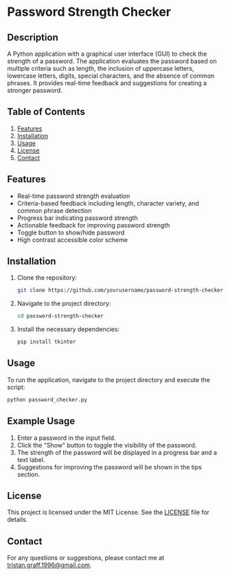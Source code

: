 # Password Strength Checker

## Description
A Python application with a graphical user interface (GUI) to check the strength of a password. The application evaluates the password based on multiple criteria such as length, the inclusion of uppercase letters, lowercase letters, digits, special characters, and the absence of common phrases. It provides real-time feedback and suggestions for creating a stronger password.

## Table of Contents
1. [Features](#features)
2. [Installation](#installation)
3. [Usage](#usage)
4. [License](#license)
5. [Contact](#contact)

## Features
- Real-time password strength evaluation
- Criteria-based feedback including length, character variety, and common phrase detection
- Progress bar indicating password strength
- Actionable feedback for improving password strength
- Toggle button to show/hide password
- High contrast accessible color scheme

## Installation
1. Clone the repository:
    ```bash
    git clone https://github.com/yourusername/password-strength-checker.git
    ```
2. Navigate to the project directory:
    ```bash
    cd password-strength-checker
    ```
3. Install the necessary dependencies:
    ```bash
    pip install tkinter
    ```

## Usage
To run the application, navigate to the project directory and execute the script:
```bash
python password_checker.py
```

## Example Usage
1. Enter a password in the input field.
2. Click the "Show" button to toggle the visibility of the password.
3. The strength of the password will be displayed in a progress bar and a text label.
4. Suggestions for improving the password will be shown in the tips section.


## License
This project is licensed under the MIT License. See the [LICENSE](https://github.com/Tristan-Graff/Password-Strength-Checker/blob/main/LICENSE) file for details.

## Contact
For any questions or suggestions, please contact me at [tristan.graff.1996@gmail.com](mailto:tristan.graff.1996@gmail.com).
